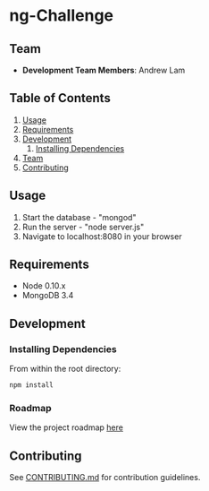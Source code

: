 # ng-Challenge

## Team

  - __Development Team Members__: Andrew Lam

## Table of Contents

1. [Usage](#Usage)
1. [Requirements](#requirements)
1. [Development](#development)
    1. [Installing Dependencies](#installing-dependencies)
1. [Team](#team)
1. [Contributing](#contributing)

## Usage

1. Start the database - "mongod"
2. Run the server - "node server.js"
3. Navigate to localhost:8080 in your browser

## Requirements

- Node 0.10.x
- MongoDB 3.4

## Development

### Installing Dependencies

From within the root directory:

```sh
npm install
```

### Roadmap

View the project roadmap [here](LINK_TO_PROJECT_ISSUES)


## Contributing

See [CONTRIBUTING.md](_CONTRIBUTING.md) for contribution guidelines.